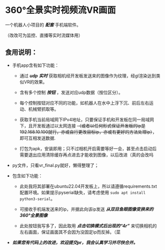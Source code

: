 # 360°全景实时视频流VR画面

一个机器人小项目的 ***配套*** 手机端软件。

（改改可为监控、直播等实时流媒体用）

## 食用说明：

- 手机app含有如下功能：

    - 通过 ***udp*** ***实时*** 获取相机经开发板发送来的图像作为纹理，经gl渲染达到类似VR的效果。

    - 含有多个控制 ***按钮*** ，发送对应udp数据（按位区分）。

    - 每个控制按钮对应不同的功能，如机器人在水中上浮下沉、前后左右运动、机械臂抓取等。

    - 获取手机当前局域网下IPv4地址，只要保证手机和开发板在同一局域网下，且开发板通过以太网连接 ~~（或者以任何形式保证开发板的ip是192.168.10.100就行，亦或自行更改目标ip，亦或有更好的方法处理ip）~~，即可互相发送数据.

    - 打包为apk，安装即用；只不过相机开启需要等好一会，甚至点击启动后需要退出应用清除缓存再点进去才能收到图像，以后改进（真的会改吗


- py文件，只看vr_final.py就好，懒得整理了；

- 包含如下功能：

    - 此处我将其部署在ubuntu22.04开发板上，所以请遵循requirements.txt配置环境。如果提示pyserial缺失，请考虑使用 `sudo apt install python3-serial`。

    - 可接收手机端发送来的ip，并据此向该ip发送 ***从双目鱼眼图像变换来的360°全景图像*** 
    
    - 此处按钮我写多了，因此取用 ***点击切换模式后出现的“4r”*** 来切换相机的左右画面，保证画面其不会因为没固定ip而反掉。（菜


- ***如果您有代码上的改进，欢迎提交pr，我会认真学习并尽快合并。***
